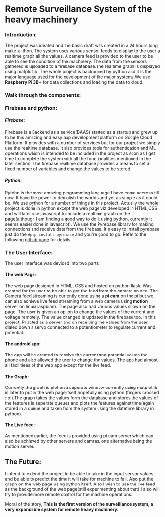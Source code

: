 # Remote Surveillance System of the heavy machinery
### Introduction:
The project was ideated and the basic draft was created in a 24 hours long make-a-thon. The system uses various sensor feeds to display to the user a realtime graph all the values. A camera feed is provided to the user to be able to see the condition of the machinery. The data from the sensors gathered is uploaded to a firebase database.The realtime graph is displayed using matplotlib. The whole project is backboned by python and it is the major language used for the development of the major systems.We use **Raspberry Pi 3B+** for data collections and loading the data to cloud.

### Walk through the components:

### Firebase and python:
##### Firebase:
Firebase is a Backend as a service(BAAS) started as a startup and grew up to be this amazing and easy app development platform on Google Cloud Platform. It provides with a number of services but for our project we simply use the realtime database. It also provides tools for authentication and ML operations which is intended to be included in the project as soon as I get time to complete the system with all the functionalities mentioned in the later section. The firebase realtime database provides a means to set a fixed number of variables and change the values to be stored.
##### Python:
Pytohn is the most amazing programming language I have come accross till now. It have the power to demolish the worlds and yet as simple as it could be. We use python for a number of things in this project. Actually the whole project is done in python except the web page viz developed in HTML,CSS and will later use javascript to include a realtime graph on the page(although I am finding a good way to do it using python, currently it seems easier done in javascript). We use the Pyrebase library for making connections and receive data from the firebase. It's easy to install pyrebase just do the ```#pip install pyrebase``` and you're good to go.
Refer to the following [github page](https://github.com/thisbejim/Pyrebase) for details.

### The User Interface:
The user interface was devided into two parts:
#### The web Page:
The web page designed in HTML, CSS and hosted on python flask. Was created for the user to be able to get the feed from the camera on site. The Camera feed streaming is currently done using a **pi cam** on the pi but we can also achieve live feed streaming from a web camera using **motion** server on linux(raspbian). The page also had various values shown on the page. The user is given an option to change the values of the current and voltage remotely. The value changed is updated in the firebase too. In this project, Pi acted as a server and on receiving the values from the user, dialed down a servo connected to a potentiometer to regulate current and potential.
#### The android app:
The app will be created to receive the current and potential values the phone and also allowed the user to change the values. The app had almost all facilitiees of the web app except for the live feed.

#### The Graph:
Currently the graph is plot on a seperate window currently using matplotlib is later to put in the web page itself hopefully using python (fingers crossed ::p:).The graph takes the values form the database and stores the values of the features in seperate queues and plots the features against time(again stored in a queue and taken from the system using the datetime library in python).
#### The Live feed : 
As mentioned earlier, the feed is provided using pi cam server which can also be achieved by other servers and camras. one alternative being the motion server.

## The Future:
I intend to extend the project to be able to take in the input sensor values and be able to predict the time it will take for machine to fail. Also put the graph on the web page using python itself. Also I wish to use the live feed as the background of the web page(still experimenting about that).I also will try to provide more remote control for the machine operations.

Moral of the story, **This is the first version of the surveillance system, a very expandable system for remote heavy machinery.**
